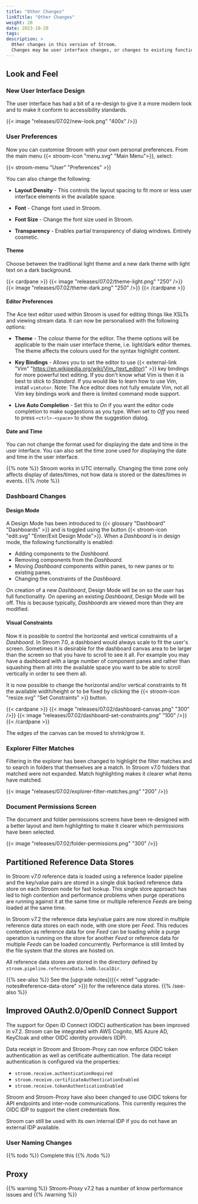 ```yaml
---
title: "Other Changes"
linkTitle: "Other Changes"
weight: 20
date: 2023-10-20
tags: 
description: >
  Other changes in this version of Stroom.
  Changes may be user interface changes, or changes to existing functionality or non-functional performance improvements.
---
```




## Look and Feel

### New User Interface Design

The user interface has had a bit of a re-design to give it a more modern look and to make it conform to accessibility standards.

{{< image "releases/07.02/new-look.png" "400x" />}}


### User Preferences

Now you can customise Stroom with your own personal preferences.
From the main menu {{< stroom-icon "menu.svg" "Main Menu">}}, select:

{{< stroom-menu "User" "Preferences" >}}

You can also change the following:

* **Layout Density** - This controls the layout spacing to fit more or less user interface elements in the available space.

* **Font** - Change font used in Stroom.

* **Font Size** - Change the font size used in Stroom.

* **Transparency** - Enables partial transparency of dialog windows.
  Entirely cosmetic.


#### Theme

Choose between the traditional light theme and a new dark theme with light text on a dark background.

{{< cardpane >}}
  {{< image "releases/07.02/theme-light.png" "250" />}}
  {{< image "releases/07.02/theme-dark.png" "250" />}}
{{< /cardpane >}}


#### Editor Preferences

The Ace text editor used within Stroom is used for editing things like XSLTs and viewing stream data.
It can now be personalised with the following options:

* **Theme** - The colour theme for the editor.
  The theme options will be applicable to the main user interface theme, i.e. light/dark editor themes.
  The theme affects the colours used for the syntax highlight content.

* **Key Bindings** - Allows you to set the editor to use {{< external-link "Vim" "https://en.wikipedia.org/wiki/Vim_(text_editor)" >}} key bindings for more powerful text editing.
  If you don't know what Vim is then it is best to stick to _Standard_.
  If you would like to learn how to use Vim, install `vimtutor`.
  Note: The Ace editor does not fully emulate Vim, not all Vim key bindings work and there is limited command mode support.

* **Live Auto Completion** - Set this to _On_ if you want the editor code completion to make suggestions as you type.
  When set to _Off_ you need to press `<ctrl>-<space>` to show the suggestion dialog.


#### Date and Time

You can not change the format used for displaying the date and time in the user interface.
You can also set the time zone used for displaying the date and time in the user interface.

{{% note %}}
Stroom works in UTC internally.
Changing the time zone only affects display of dates/times, not how data is stored or the dates/times in events.
{{% /note %}}


### Dashboard Changes

#### Design Mode

A Design Mode has been introduced to {{< glossary "Dashboard" "Dashboards" >}} and is toggled using the button {{< stroom-icon "edit.svg" "Enter/Exit Design Mode">}}.
When a _Dashboard_ is in design mode, the following functionality is enabled:

* Adding components to the _Dashboard_.
* Removing components from the _Dashboard_.
* Moving _Dashboard_ components within panes, to new panes or to existing panes.
* Changing the constraints of the _Dashboard_.

On creation of a new _Dashboard_, Design Mode will be on so the user has full functionality.
On opening an existing _Dashboard_, Design Mode will be off.
This is because typically, _Dashboards_ are viewed more than they are modified.

#### Visual Constraints

Now it is possible to control the horizontal and vertical constraints of a _Dashboard_.
In Stroom 7.0, a dashboard would always scale to fit the user's screen.
Sometimes it is desirable for the dashboard canvas area to be larger than the screen so that you have to scroll to see it all.
For example you may have a dashboard with a large number of component panes and rather than squashing them all into the available space you want to be able to scroll vertically in order to see them all.

It is now possible to change the horizontal and/or vertical constraints to fit the available width/height or to be fixed by clicking the {{< stroom-icon "resize.svg" "Set Constraints" >}} button.

{{< cardpane >}}
  {{< image "releases/07.02/dashboard-canvas.png" "300" />}}
  {{< image "releases/07.02/dashboard-set-constraints.png" "100" />}}
{{< /cardpane >}}

The edges of the canvas can be moved to shrink/grow it.


### Explorer Filter Matches

Filtering in the explorer has been changed to highlight the filter matches and to search in folders that themselves are a match.
In Stroom v7.0 folders that matched were not expanded.
Match highlighting makes it clearer what items have matched.

{{< image "releases/07.02/explorer-filter-matches.png" "200" />}}


### Document Permissions Screen

The document and folder permissions screens have been re-designed with a better layout and item highlighting to make it clearer which permissions have been selected.

{{< image "releases/07.02/folder-permissions.png" "300" />}}


## Partitioned Reference Data Stores

In Stroom v7.0 reference data is loaded using a reference loader pipeline and the key/value pairs are stored in a single disk backed reference data store on each Stroom node for fast lookup.
This single store approach has led to high contention and performance problems when purge operations are running against it at the same time or multiple reference _Feeds_ are being loaded at the same time.

In Stroom v7.2 the reference data key/value pairs are now stored in multiple reference data stores on each node, with one store per _Feed_.
This reduces contention as reference data for one _Feed_ can be loading while a purge operation is running on the store for another _Feed_ or reference data for multiple _Feeds_ can be loaded concurrently.
Performance is still limited by the file system that the stores are hosted on.

All reference data stores are stored in the directory defined by `stroom.pipeline.referenceData.lmdb.localDir`.

{{% see-also %}}
See the [upgrade notes]({{< relref "upgrade-notes#reference-data-store" >}}) for the reference data stores.
{{% /see-also %}}


## Improved OAuth2.0/OpenID Connect Support

The support for Open ID Connect (OIDC) authentication has been improved in v7.2.
Stroom can be integrated with AWS Cognito, MS Azure AD, KeyCloak and other OIDC identity providers (IDP).

Data receipt in Stroom and Stroom-Proxy can now enforce OIDC token authentication as well as certificate authentication.
The data receipt authentication is configured via the properties:

* `stroom.receive.authenticationRequired`
* `stroom.receive.certificateAuthenticationEnabled`
* `stroom.receive.tokenAuthenticationEnabled`

Stroom and Stroom-Proxy have also been changed to use OIDC tokens for API endpoints and inter-node communications.
This currently requires the OIDC IDP to support the client credentials flow.

Stroom can still be used with its own internal IDP if you do not have an external IDP available.


### User Naming Changes

{{% todo %}}
Complete this
{{% /todo %}}


## Proxy

{{% warning %}}
Stroom-Proxy v7.2 has a number of know performance issues and 
{{% /warning %}}
